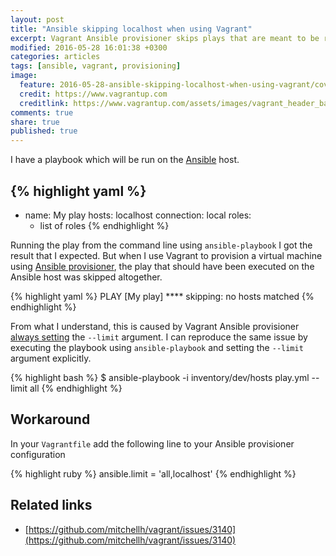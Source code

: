 ```yaml
---
layout: post
title: "Ansible skipping localhost when using Vagrant"
excerpt: Vagrant Ansible provisioner skips plays that are meant to be run on localhost. There's a simple workaround for that.
modified: 2016-05-28 16:01:38 +0300
categories: articles
tags: [ansible, vagrant, provisioning]
image:
  feature: 2016-05-28-ansible-skipping-localhost-when-using-vagrant/cover.jpg
  credit: https://www.vagrantup.com
  creditlink: https://www.vagrantup.com/assets/images/vagrant_header_background-482a12a7.png
comments: true
share: true
published: true
---
```


I have a playbook which will be run on the [Ansible](https://github.com/ansible/ansible "Ansible is a simple IT automation platform") host.

{% highlight yaml %}
---
- name: My play
  hosts: localhost
  connection: local
  roles:
   - list of roles
{% endhighlight %}

Running the play from the command line using `ansible-playbook` I got the result that I expected. But when I use Vagrant to provision a virtual machine using [Ansible provisioner](https://www.vagrantup.com/docs/provisioning/ansible.html "Vagrant Ansible provisioner"), the play that should have been executed on the Ansible host was skipped altogether.

{% highlight yaml %}
PLAY [My play] ****
skipping: no hosts matched
{% endhighlight %}

From what I understand, this is caused by Vagrant Ansible provisioner [always setting](https://github.com/mitchellh/vagrant/pull/2991 "Github pull request") the `--limit` argument. I can reproduce the same issue by executing the playbook using `ansible-playbook` and setting the `--limit` argument explicitly.

{% highlight bash %}
$ ansible-playbook -i inventory/dev/hosts play.yml --limit all
{% endhighlight %}

## Workaround

In your `Vagrantfile` add the following line to your Ansible provisioner configuration

{% highlight ruby %}
ansible.limit = 'all,localhost'
{% endhighlight %}

## Related links

* [https://github.com/mitchellh/vagrant/issues/3140](https://github.com/mitchellh/vagrant/issues/3140)
